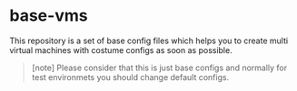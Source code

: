 # base-vms
This repository is a set of base config files which helps you to create multi virtual machines with costume configs as soon as possible.

> [note]
> Please consider that this is just base configs and normally for test environmets you should change default configs.
